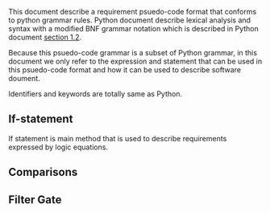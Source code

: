 This document describe a requirement psuedo-code format that conforms to python grammar rules.
Python document describe lexical analysis and syntax with a modified BNF grammar notation which is described in Python document [section 1.2](https://docs.python.org/3/reference/introduction.html#notation).

Because this psuedo-code grammar is a subset of Python grammar, in this document we only refer to the expression and statement that can be used in this psuedo-code format and how it can be used to describe software doument.

Identifiers and keywords are totally same as Python.

## If-statement

If statement is main method that is used to describe requirements expressed by logic equations.

## Comparisons

## Filter Gate


